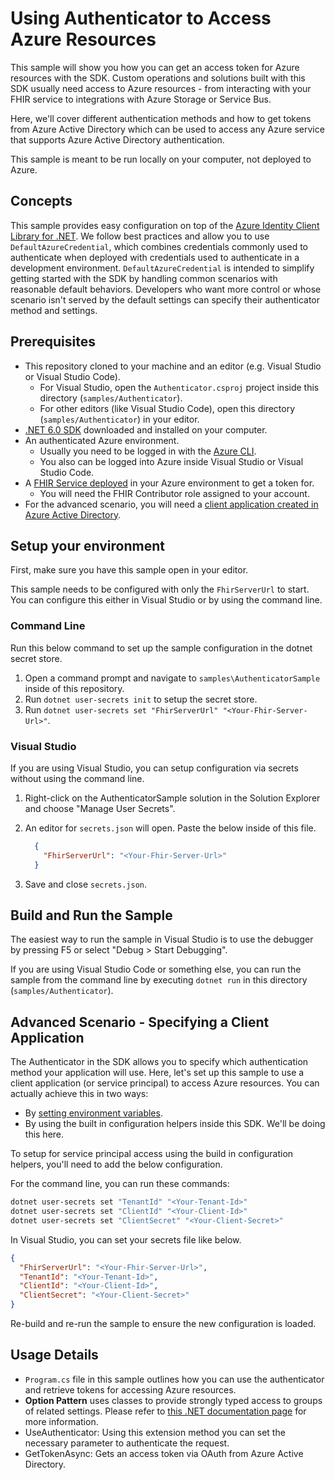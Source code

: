# Using Authenticator to Access Azure Resources

This sample will show you how you can get an access token for Azure resources with the SDK. Custom operations and solutions built with this SDK usually need access to Azure resources - from interacting with your FHIR service to integrations with Azure Storage or Service Bus.

Here, we'll cover different authentication methods and how to get tokens from Azure Active Directory which can be used to access any Azure service that supports Azure Active Directory authentication.

This sample is meant to be run locally on your computer, not deployed to Azure.

## Concepts

This sample provides easy configuration on top of the [Azure Identity Client Library for .NET](https://docs.microsoft.com/dotnet/api/overview/azure/identity-readme#defaultazurecredential). We follow best practices and allow you to use `DefaultAzureCredential`, which combines credentials commonly used to authenticate when deployed with credentials used to authenticate in a development environment. `DefaultAzureCredential` is intended to simplify getting started with the SDK by handling common scenarios with reasonable default behaviors. Developers who want more control or whose scenario isn't served by the default settings can specify their authenticator method and settings.

## Prerequisites

- This repository cloned to your machine and an editor (e.g. Visual Studio or Visual Studio Code).
  - For Visual Studio, open the `Authenticator.csproj` project inside this directory (`samples/Authenticator`).
  - For other editors (like Visual Studio Code), open this directory (`samples/Authenticator`) in your editor.
- [.NET 6.0 SDK](https://dotnet.microsoft.com/download) downloaded and installed on your computer.
- An authenticated Azure environment.
  - Usually you need to be logged in with the [Azure CLI](https://docs.microsoft.com/cli/azure/).
  - You also can be logged into Azure inside Visual Studio or Visual Studio Code.
- A [FHIR Service deployed](https://docs.microsoft.com/azure/healthcare-apis/fhir/fhir-portal-quickstart) in your Azure environment to get a token for.
  - You will need the FHIR Contributor role assigned to your account.
- For the advanced scenario, you will need a [client application created in Azure Active Directory](https://docs.microsoft.com/azure/healthcare-apis/register-application).

## Setup your environment

First, make sure you have this sample open in your editor.

This sample needs to be configured with only the `FhirServerUrl` to start. You can configure this either in Visual Studio or by using the command line.

### Command Line

Run this below command to set up the sample configuration in the dotnet secret store.

1. Open a command prompt and navigate to `samples\AuthenticatorSample` inside of this repository.
2. Run `dotnet user-secrets init` to setup the secret store.
3. Run `dotnet user-secrets set "FhirServerUrl" "<Your-Fhir-Server-Url>"`.

### Visual Studio

If you are using Visual Studio, you can setup configuration via secrets without using the command line.

1. Right-click on the AuthenticatorSample solution in the Solution Explorer and choose "Manage User Secrets".
2. An editor for `secrets.json` will open. Paste the below inside of this file.

    ```json
      {
        "FhirServerUrl": "<Your-Fhir-Server-Url>"
      }
    ```

3. Save and close `secrets.json`.

## Build and Run the Sample

The easiest way to run the sample in Visual Studio is to use the debugger by pressing F5 or select "Debug > Start Debugging".

If you are using Visual Studio Code or something else, you can run the sample from the command line by executing `dotnet run` in this directory (`samples/Authenticator`).

## Advanced Scenario - Specifying a Client Application

The Authenticator in the SDK allows you to specify which authentication method your application will use. Here, let's set up this sample to use a client application (or service principal) to access Azure resources. You can actually achieve this in two ways:

- By [setting environment variables](https://docs.microsoft.com/dotnet/api/overview/azure/identity-readme#environment-variables).
- By using the built in configuration helpers inside this SDK. We'll be doing this here.

To setup for service principal access using the build in configuration helpers, you'll need to add the below configuration.

For the command line, you can run these commands:

```bash
dotnet user-secrets set "TenantId" "<Your-Tenant-Id>"
dotnet user-secrets set "ClientId" "<Your-Client-Id>"
dotnet user-secrets set "ClientSecret" "<Your-Client-Secret>"
```

In Visual Studio, you can set your secrets file like below.

```json
{
  "FhirServerUrl": "<Your-Fhir-Server-Url>",
  "TenantId": "<Your-Tenant-Id>",
  "ClientId": "<Your-Client-Id>",
  "ClientSecret": "<Your-Client-Secret>"
}
```

Re-build and re-run the sample to ensure the new configuration is loaded.

## Usage Details

- `Program.cs` file in this sample outlines how you can use the authenticator and retrieve tokens for accessing Azure resources.
- **Option Pattern** uses classes to provide strongly typed access to groups of related settings. Please refer to [this .NET documentation page](https://docs.microsoft.com/dotnet/api/overview/azure/identity-readme#environment-variables) for more information.
- UseAuthenticator: Using this extension method you can set the necessary parameter to authenticate the request.
- GetTokenAsync: Gets an access token via OAuth from Azure Active Directory.
